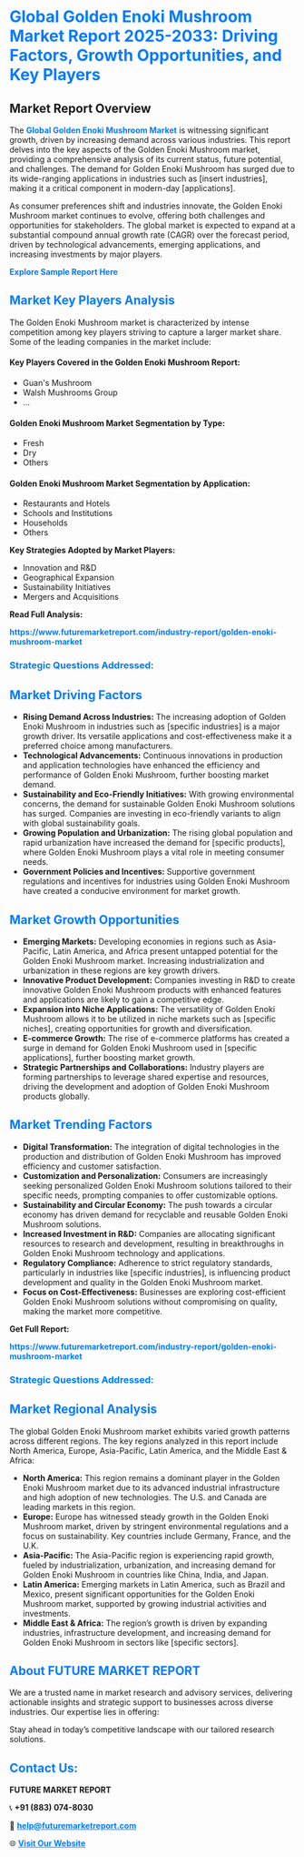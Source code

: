 <h1 style="color: #007BFF;">Global Golden Enoki Mushroom Market Report 2025-2033: Driving Factors, Growth Opportunities, and Key Players</h1>

<section id="overview">
<h2>Market Report Overview</h2>
<p>The <a href="https://www.futuremarketreport.com/industry-report/golden-enoki-mushroom-market" style="color: #007BFF; text-decoration: none;"><strong>Global Golden Enoki Mushroom Market</strong></a> is witnessing significant growth, driven by increasing demand across various industries. This report delves into the key aspects of the Golden Enoki Mushroom market, providing a comprehensive analysis of its current status, future potential, and challenges. The demand for Golden Enoki Mushroom has surged due to its wide-ranging applications in industries such as [insert industries], making it a critical component in modern-day [applications].</p>
<p>As consumer preferences shift and industries innovate, the Golden Enoki Mushroom market continues to evolve, offering both challenges and opportunities for stakeholders. The global market is expected to expand at a substantial compound annual growth rate (CAGR) over the forecast period, driven by technological advancements, emerging applications, and increasing investments by major players.</p>
</section>

<section id="overview">
<p><a href="https://www.futuremarketreport.com/request-sample/reportId=102240" style="color: #007BFF; text-decoration: none;"><strong>Explore Sample Report Here</strong></a></p>
</section>

<section id="key-players">
<h2 style="color: #007BFF;">Market Key Players Analysis</h2>
<p>The Golden Enoki Mushroom market is characterized by intense competition among key players striving to capture a larger market share. Some of the leading companies in the market include:</p>
<h4>Key Players Covered in the Golden Enoki Mushroom Report:</h4>
<ul><li>Guan&#039;s Mushroom</li><li>Walsh Mushrooms Group</li><li>...</li></ul>
<h4>Golden Enoki Mushroom Market Segmentation by Type:</h4>
<ul><li>Fresh</li><li>Dry</li><li>Others</li></ul>

<h4>Golden Enoki Mushroom Market Segmentation by Application:</h4>
<ul><li>Restaurants and Hotels</li><li>Schools and Institutions</li><li>Households</li><li>Others</li></ul>
<p><strong>Key Strategies Adopted by Market Players:</strong></p>
<ul>
<li>Innovation and R&D</li>
<li>Geographical Expansion</li>
<li>Sustainability Initiatives</li>
<li>Mergers and Acquisitions</li>
</ul>
</section>

<section>
<p><strong>Read Full Analysis: </strong></p><a href="https://www.futuremarketreport.com/industry-report/golden-enoki-mushroom-market" style="color: #007BFF; text-decoration: none;"><strong>https://www.futuremarketreport.com/industry-report/golden-enoki-mushroom-market</strong></a>
<h3 style="color: #007BFF;">Strategic Questions Addressed:</h3>
</section>

<section id="driving-factors">
<h2 style="color: #007BFF;">Market Driving Factors</h2>
<ul>
<li><strong>Rising Demand Across Industries:</strong> The increasing adoption of Golden Enoki Mushroom in industries such as [specific industries] is a major growth driver. Its versatile applications and cost-effectiveness make it a preferred choice among manufacturers.</li>
<li><strong>Technological Advancements:</strong> Continuous innovations in production and application technologies have enhanced the efficiency and performance of Golden Enoki Mushroom, further boosting market demand.</li>
<li><strong>Sustainability and Eco-Friendly Initiatives:</strong> With growing environmental concerns, the demand for sustainable Golden Enoki Mushroom solutions has surged. Companies are investing in eco-friendly variants to align with global sustainability goals.</li>
<li><strong>Growing Population and Urbanization:</strong> The rising global population and rapid urbanization have increased the demand for [specific products], where Golden Enoki Mushroom plays a vital role in meeting consumer needs.</li>
<li><strong>Government Policies and Incentives:</strong> Supportive government regulations and incentives for industries using Golden Enoki Mushroom have created a conducive environment for market growth.</li>
</ul>
</section>

<section id="growth-opportunities">
<h2 style="color: #007BFF;">Market Growth Opportunities</h2>
<ul>
<li><strong>Emerging Markets:</strong> Developing economies in regions such as Asia-Pacific, Latin America, and Africa present untapped potential for the Golden Enoki Mushroom market. Increasing industrialization and urbanization in these regions are key growth drivers.</li>
<li><strong>Innovative Product Development:</strong> Companies investing in R&D to create innovative Golden Enoki Mushroom products with enhanced features and applications are likely to gain a competitive edge.</li>
<li><strong>Expansion into Niche Applications:</strong> The versatility of Golden Enoki Mushroom allows it to be utilized in niche markets such as [specific niches], creating opportunities for growth and diversification.</li>
<li><strong>E-commerce Growth:</strong> The rise of e-commerce platforms has created a surge in demand for Golden Enoki Mushroom used in [specific applications], further boosting market growth.</li>
<li><strong>Strategic Partnerships and Collaborations:</strong> Industry players are forming partnerships to leverage shared expertise and resources, driving the development and adoption of Golden Enoki Mushroom products globally.</li>
</ul>
</section>

<section id="trending-factors">
<h2 style="color: #007BFF;">Market Trending Factors</h2>
<ul>
<li><strong>Digital Transformation:</strong> The integration of digital technologies in the production and distribution of Golden Enoki Mushroom has improved efficiency and customer satisfaction.</li>
<li><strong>Customization and Personalization:</strong> Consumers are increasingly seeking personalized Golden Enoki Mushroom solutions tailored to their specific needs, prompting companies to offer customizable options.</li>
<li><strong>Sustainability and Circular Economy:</strong> The push towards a circular economy has driven demand for recyclable and reusable Golden Enoki Mushroom solutions.</li>
<li><strong>Increased Investment in R&D:</strong> Companies are allocating significant resources to research and development, resulting in breakthroughs in Golden Enoki Mushroom technology and applications.</li>
<li><strong>Regulatory Compliance:</strong> Adherence to strict regulatory standards, particularly in industries like [specific industries], is influencing product development and quality in the Golden Enoki Mushroom market.</li>
<li><strong>Focus on Cost-Effectiveness:</strong> Businesses are exploring cost-efficient Golden Enoki Mushroom solutions without compromising on quality, making the market more competitive.</li>
</ul>
</section>

<section>
<p><strong>Get Full Report: </strong></p><a href="https://www.futuremarketreport.com/industry-report/golden-enoki-mushroom-market" style="color: #007BFF; text-decoration: none;"><strong>https://www.futuremarketreport.com/industry-report/golden-enoki-mushroom-market</strong></a>
<h3 style="color: #007BFF;">Strategic Questions Addressed:</h3>
</section>


<section id="regional-analysis">
<h2 style="color: #007BFF;">Market Regional Analysis</h2>
<p>The global Golden Enoki Mushroom market exhibits varied growth patterns across different regions. The key regions analyzed in this report include North America, Europe, Asia-Pacific, Latin America, and the Middle East & Africa:</p>
<ul>
<li><strong>North America:</strong> This region remains a dominant player in the Golden Enoki Mushroom market due to its advanced industrial infrastructure and high adoption of new technologies. The U.S. and Canada are leading markets in this region.</li>
<li><strong>Europe:</strong> Europe has witnessed steady growth in the Golden Enoki Mushroom market, driven by stringent environmental regulations and a focus on sustainability. Key countries include Germany, France, and the U.K.</li>
<li><strong>Asia-Pacific:</strong> The Asia-Pacific region is experiencing rapid growth, fueled by industrialization, urbanization, and increasing demand for Golden Enoki Mushroom in countries like China, India, and Japan.</li>
<li><strong>Latin America:</strong> Emerging markets in Latin America, such as Brazil and Mexico, present significant opportunities for the Golden Enoki Mushroom market, supported by growing industrial activities and investments.</li>
<li><strong>Middle East & Africa:</strong> The region’s growth is driven by expanding industries, infrastructure development, and increasing demand for Golden Enoki Mushroom in sectors like [specific sectors].</li>
</ul>
</section>

<footer>
<h2 style="color: #007BFF;">About FUTURE MARKET REPORT</h2>
<p>We are a trusted name in market research and advisory services, delivering actionable insights and strategic support to businesses across diverse industries. Our expertise lies in offering:</p>

<p>Stay ahead in today’s competitive landscape with our tailored research solutions.</p>

<h2 style="color: #007BFF;">Contact Us:</h2>
<p><strong>FUTURE MARKET REPORT</strong></p>
<p>📞 <strong>+91 (883) 074-8030</strong></p>
<p>📧 <strong><a href="mailto:help@futuremarketreport.com" style="color: #007BFF;">help@futuremarketreport.com</a></strong></p>
<p>🌐 <strong><a href="https://www.futuremarketreport.com/" style="color: #007BFF;">Visit Our Website</a></strong></p>
</footer>